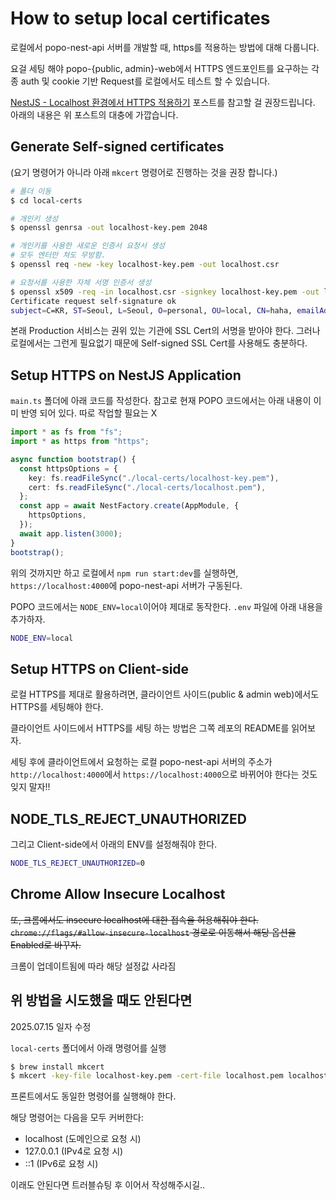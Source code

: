 # How to setup local certificates

로컬에서 popo-nest-api 서버를 개발할 때, https를 적용하는 방법에 대해 다룹니다.

요걸 세팅 해야 popo-{public, admin}-web에서 HTTPS 엔드포인트를 요구하는 각종 auth 및 cookie 기반 Request를 로컬에서도 테스트 할 수 있습니다.

[NestJS - Localhost 환경에서 HTTPS 적용하기](https://lee-yo-han.github.io/nestjs-localhost-https) 포스트를 참고할 걸 권장드립니다. 아래의 내용은 위 포스트의 대충에 가깝습니다.


## Generate Self-signed certificates

(요기 명령어가 아니라 아래 `mkcert` 명령어로 진행하는 것을 권장 합니다.)

```sh
# 폴더 이동
$ cd local-certs

# 개인키 생성
$ openssl genrsa -out localhost-key.pem 2048

# 개인키를 사용한 새로운 인증서 요청서 생성
# 모두 엔터만 쳐도 무방함.
$ openssl req -new -key localhost-key.pem -out localhost.csr

# 요청서를 사용한 자체 서명 인증서 생성
$ openssl x509 -req -in localhost.csr -signkey localhost-key.pem -out localhost.pem
Certificate request self-signature ok
subject=C=KR, ST=Seoul, L=Seoul, O=personal, OU=local, CN=haha, emailAddress=hoho
```

본래 Production 서비스는 권위 있는 기관에 SSL Cert의 서명을 받아야 한다.
그러나 로컬에서는 그런게 필요없기 때문에 Self-signed SSL Cert를 사용해도 충분하다.

## Setup HTTPS on NestJS Application

`main.ts` 폴더에 아래 코드를 작성한다. 참고로 현재 POPO 코드에서는 아래 내용이 이미 반영 되어 있다. 따로 작업할 필요는 X

```ts
import * as fs from "fs";
import * as https from "https";

async function bootstrap() {
  const httpsOptions = {
    key: fs.readFileSync("./local-certs/localhost-key.pem"),
    cert: fs.readFileSync("./local-certs/localhost.pem"),
  };
  const app = await NestFactory.create(AppModule, {
    httpsOptions,
  });
  await app.listen(3000);
}
bootstrap();
```

위의 것까지만 하고 로컬에서 `npm run start:dev`를 실행하면, `https://localhost:4000`에 popo-nest-api 서버가 구동된다.

POPO 코드에서는 `NODE_ENV=local`이어야 제대로 동작한다. `.env` 파일에 아래 내용을 추가하자.

```sh
NODE_ENV=local
```

## Setup HTTPS on Client-side

로컬 HTTPS를 제대로 활용하려면, 클라이언트 사이드(public & admin web)에서도 HTTPS를 세팅해야 한다.

클라이언트 사이드에서 HTTPS를 세팅 하는 방법은 그쪽 레포의 README를 읽어보자.

세팅 후에 클라이언트에서 요청하는 로컬 popo-nest-api 서버의 주소가 `http://localhost:4000`에서 `https://localhost:4000`으로 바뀌어야 한다는 것도 잊지 말자!!

## NODE_TLS_REJECT_UNAUTHORIZED

그리고 Client-side에서 아래의 ENV를 설정해줘야 한다.

```sh
NODE_TLS_REJECT_UNAUTHORIZED=0
```

## Chrome Allow Insecure Localhost

~~또, 크롬에서도 insecure localhost에 대한 접속을 허용해줘야 한다. `chrome://flags/#allow-insecure-localhost` 경로로 이동해서 해당 옵션을 Enabled로 바꾸자.~~

크롬이 업데이트됨에 따라 해당 설정값 사라짐

## 위 방법을 시도했을 때도 안된다면

2025.07.15 일자 수정

`local-certs` 폴더에서 아래 명령어를 실행

```sh
$ brew install mkcert
$ mkcert -key-file localhost-key.pem -cert-file localhost.pem localhost 127.0.0.1 ::1
```

프론트에서도 동일한 명령어를 실행해야 한다.

해당 명령어는 다음을 모두 커버한다:
- localhost (도메인으로 요청 시)
- 127.0.0.1 (IPv4로 요청 시)
- ::1 (IPv6로 요청 시)

이래도 안된다면 트러블슈팅 후 이어서 작성해주시길..
